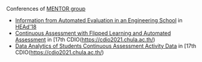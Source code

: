 Conferences of [MENTOR group](http://mentor.tecnun.es)

-	[Information from Automated Evaluation in an Engineering School](http://headconf.org/head18/wp-content/uploads/pdfs/8132.pdf) in [HEAd'18](http://headconf.org/head18/)  
-	[Continuous Assessment with Flipped Learning and Automated Assessment](http://www.cdio2021.chula.ac.th/download/CDIO2021_proceeding.pdf#page=436) in [17th CDIO(https://cdio2021.chula.ac.th/)  
-	[Data Analytics of Students Continuous Assessment Activity Data](http://www.cdio2021.chula.ac.th/download/CDIO2021_proceeding.pdf#page=458) in [17th CDIO(https://cdio2021.chula.ac.th/)    

